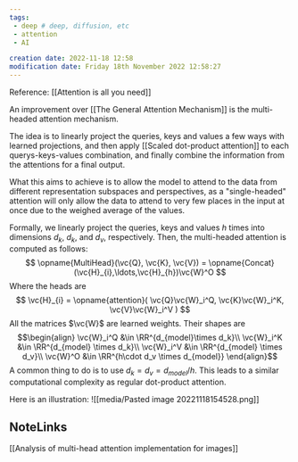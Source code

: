 ```yaml
---
tags: 
 - deep # deep, diffusion, etc
 - attention
 - AI

creation date: 2022-11-18 12:58
modification date: Friday 18th November 2022 12:58:27
---
```

Reference: [[Attention is all you need]]

An improvement over [[The General Attention Mechanism]] is the multi-headed attention mechanism. 

The idea is to linearly project the queries, keys and values a few ways with learned projections, and then apply [[Scaled dot-product attention]] to each querys-keys-values combination, and finally combine the information from the attentions for a final output. 

What this aims to achieve is to allow the model to attend to the data from different representation subspaces and perspectives, as a "single-headed" attention will only allow the data to attend to very few places in the input at once due to the weighed average of the values. 

Formally, we linearly project the queries, keys and values $h$ times into dimensions $d_k$, $d_k$, and $d_v$, respectively. Then, the multi-headed attention is computed as follows:
$$
\opname{MultiHead}(\vc{Q}, \vc{K}, \vc{V}) 
= \opname{Concat}(\vc{H}_{i},\ldots,\vc{H}_{h})\vc{W}^O
$$
Where the heads are
$$
\vc{H}_{i} 
= \opname{attention}(
   \vc{Q}\vc{W}_i^Q, 
   \vc{K}\vc{W}_i^K,
   \vc{V}\vc{W}_i^V
)
$$
All the matrices $\vc{W}$ are learned weights. Their shapes are
$$\begin{align}
\vc{W}_i^Q &\in \RR^{d_{model}\times d_k}\\
\vc{W}_i^K &\in \RR^{d_{model} \times d_k}\\
\vc{W}_i^V &\in \RR^{d_{model} \times d_v}\\
\vc{W}^O &\in \RR^{h\cdot d_v \times d_{model}}
\end{align}$$
A common thing to do is to use $d_k = d_v = d_{model} / h$. This leads to a similar computational complexity as regular dot-product attention.

Here is an illustration:
![[media/Pasted image 20221118154528.png]]


## NoteLinks
[[Analysis of multi-head attention implementation for images]]














